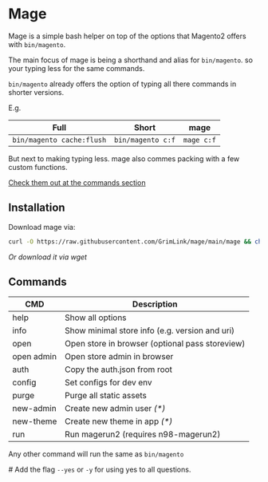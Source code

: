 # Mage

Mage is a simple bash helper
on top of the options that Magento2 offers with `bin/magento`.

The main focus of mage is being a shorthand and alias for `bin/magento`.
so your typing less for the same commands.

`bin/magento` already offers the option of typing all there commands
in shorter versions.

E.g.

| Full                      | Short             | mage       |
| ------------------------- | ----------------- | ---------- |
| `bin/magento cache:flush` | `bin/magento c:f` | `mage c:f` |

But next to making typing less.
mage also commes packing with a few custom functions.

[Check them out at the commands section](#commands)

## Installation

Download mage via:

```bash
curl -O https://raw.githubusercontent.com/GrimLink/mage/main/mage && chmod +x mage
```

_Or download it via wget_

## Commands

| CMD        | Description                                     |
| ---------- | ----------------------------------------------- |
| help       | Show all options                                |
| info       | Show minimal store info (e.g. version and uri)  |
| open       | Open store in browser (optional pass storeview) |
| open admin | Open store admin in browser                     |
| auth       | Copy the auth.json from root                    |
| config     | Set configs for dev env                         |
| purge      | Purge all static assets                         |
| new-admin  | Create new admin user _(*)_                     |
| new-theme  | Create new theme in app _(*)_                   |
| run        | Run magerun2 (requires n98-magerun2)            |

Any other command will run the same as `bin/magento`

_#_ Add the flag `--yes` or `-y` for using yes to all questions.
